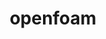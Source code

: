 ---
title: "openfoam"
layout: cache
categories: [package, develop-2024-03-24]
meta: {"versions": ["2312"], "compilers": ["gcc@=11.4.0", "gcc@=7.3.1", "gcc@=9.4.0"], "oss": ["amzn2", "ubuntu20.04", "ubuntu22.04"], "platforms": ["linux"], "targets": ["aarch64", "neoverse_n1", "neoverse_v1", "neoverse_v2", "ppc64le", "x86_64_v3"], "stacks": ["aws-isc", "aws-isc-aarch64", "e4s", "e4s-neoverse-v2", "e4s-neoverse_v1", "e4s-power", "root"], "num_specs": 7, "num_specs_by_stack": {"aws-isc-aarch64": 2, "root": 7, "aws-isc": 1, "e4s-power": 1, "e4s-neoverse_v1": 1, "e4s-neoverse-v2": 1, "e4s": 1}}
spec_details: [{"hash": "4gcdd5gl57nbgr4ksa265od4bd6u3h7j", "compiler": "gcc@=7.3.1", "versions": ["2312"], "os": "amzn2", "platform": "linux", "target": "aarch64", "variants": ["build_system=generic", "~int64", "~kahip", "~knl", "~metis", "~mgridgen", "~paraview", "precision=dp", "+scotch", "+source", "~vtk", "~zoltan"], "stacks": ["aws-isc-aarch64", "root"], "size": "-", "tarball": "https://binaries.spack.io/develop-2024-03-24/build_cache/linux-amzn2-aarch64/gcc-7.3.1/openfoam-2312/linux-amzn2-aarch64-gcc-7.3.1-openfoam-2312-4gcdd5gl57nbgr4ksa265od4bd6u3h7j.spack"}, {"hash": "4bgnpmohzpapl4w7ck7sddalfhzlzglw", "compiler": "gcc@=7.3.1", "versions": ["2312"], "os": "amzn2", "platform": "linux", "target": "neoverse_n1", "variants": ["build_system=generic", "~int64", "~kahip", "~knl", "~metis", "~mgridgen", "~paraview", "precision=dp", "+scotch", "+source", "~vtk", "~zoltan"], "stacks": ["aws-isc-aarch64", "root"], "size": "-", "tarball": "https://binaries.spack.io/develop-2024-03-24/build_cache/linux-amzn2-neoverse_n1/gcc-7.3.1/openfoam-2312/linux-amzn2-neoverse_n1-gcc-7.3.1-openfoam-2312-4bgnpmohzpapl4w7ck7sddalfhzlzglw.spack"}, {"hash": "j52vasbndgl5ipy6i5rzodgy3zc64owr", "compiler": "gcc@=7.3.1", "versions": ["2312"], "os": "amzn2", "platform": "linux", "target": "x86_64_v3", "variants": ["build_system=generic", "~int64", "~kahip", "~knl", "~metis", "~mgridgen", "~paraview", "precision=dp", "+scotch", "+source", "~vtk", "~zoltan"], "stacks": ["aws-isc", "root"], "size": "-", "tarball": "https://binaries.spack.io/develop-2024-03-24/build_cache/linux-amzn2-x86_64_v3/gcc-7.3.1/openfoam-2312/linux-amzn2-x86_64_v3-gcc-7.3.1-openfoam-2312-j52vasbndgl5ipy6i5rzodgy3zc64owr.spack"}, {"hash": "zhtu7ujz53n72hnhlb665aamykuh7miq", "compiler": "gcc@=9.4.0", "versions": ["2312"], "os": "ubuntu20.04", "platform": "linux", "target": "ppc64le", "variants": ["build_system=generic", "~int64", "~kahip", "~knl", "~metis", "~mgridgen", "~paraview", "precision=dp", "+scotch", "+source", "~vtk", "~zoltan"], "stacks": ["root", "e4s-power"], "size": "-", "tarball": "https://binaries.spack.io/develop-2024-03-24/build_cache/linux-ubuntu20.04-ppc64le/gcc-9.4.0/openfoam-2312/linux-ubuntu20.04-ppc64le-gcc-9.4.0-openfoam-2312-zhtu7ujz53n72hnhlb665aamykuh7miq.spack"}, {"hash": "fixv7teddb24bjhdniu5iwrnno4pul4u", "compiler": "gcc@=11.4.0", "versions": ["2312"], "os": "ubuntu22.04", "platform": "linux", "target": "neoverse_v1", "variants": ["build_system=generic", "~int64", "~kahip", "~knl", "~metis", "~mgridgen", "~paraview", "precision=dp", "+scotch", "+source", "~vtk", "~zoltan"], "stacks": ["e4s-neoverse_v1", "root"], "size": "-", "tarball": "https://binaries.spack.io/develop-2024-03-24/build_cache/linux-ubuntu22.04-neoverse_v1/gcc-11.4.0/openfoam-2312/linux-ubuntu22.04-neoverse_v1-gcc-11.4.0-openfoam-2312-fixv7teddb24bjhdniu5iwrnno4pul4u.spack"}, {"hash": "aclzyqvzvwsxplpwclboius65c754moq", "compiler": "gcc@=11.4.0", "versions": ["2312"], "os": "ubuntu22.04", "platform": "linux", "target": "neoverse_v2", "variants": ["build_system=generic", "~int64", "~kahip", "~knl", "~metis", "~mgridgen", "~paraview", "precision=dp", "+scotch", "+source", "~vtk", "~zoltan"], "stacks": ["root", "e4s-neoverse-v2"], "size": "-", "tarball": "https://binaries.spack.io/develop-2024-03-24/build_cache/linux-ubuntu22.04-neoverse_v2/gcc-11.4.0/openfoam-2312/linux-ubuntu22.04-neoverse_v2-gcc-11.4.0-openfoam-2312-aclzyqvzvwsxplpwclboius65c754moq.spack"}, {"hash": "g64bna2mbausteho6sxpvzamg3cadf3p", "compiler": "gcc@=11.4.0", "versions": ["2312"], "os": "ubuntu22.04", "platform": "linux", "target": "x86_64_v3", "variants": ["build_system=generic", "~int64", "~kahip", "~knl", "~metis", "~mgridgen", "~paraview", "precision=dp", "+scotch", "+source", "~vtk", "~zoltan"], "stacks": ["root", "e4s"], "size": "-", "tarball": "https://binaries.spack.io/develop-2024-03-24/build_cache/linux-ubuntu22.04-x86_64_v3/gcc-11.4.0/openfoam-2312/linux-ubuntu22.04-x86_64_v3-gcc-11.4.0-openfoam-2312-g64bna2mbausteho6sxpvzamg3cadf3p.spack"}]
---